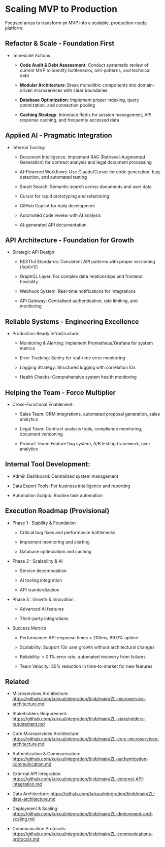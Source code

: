 
 # Scaling MVP to Production

 Focused areas to transform an MVP into a scalable, production-ready platform:
 
## Refactor & Scale - Foundation First

- Immediate Actions:

  - **Code Audit & Debt Assessment**: Conduct systematic review of current MVP to identify bottlenecks, anti-patterns, and technical debt


  - **Modular Architecture**: Break monolithic components into domain-driven microservices with clear boundaries


  - **Database Optimization**: Implement proper indexing, query optimization, and connection pooling

  - **Caching Strategy**: Introduce Redis for session management, API response caching, and frequently accessed data

## Applied AI - Pragmatic Integration

- Internal Tooling:

  - Document Intelligence: Implement RAG (Retrieval-Augmented Generation) for contract analysis and legal document processing


  - AI-Powered Workflows: Use Claude/Cursor for code generation, bug detection, and automated testing

  - Smart Search: Semantic search across documents and user data

  - Cursor for rapid prototyping and refactoring

  - GitHub Copilot for daily development

  - Automated code review with AI analysis

  - AI-generated API documentation

## API Architecture - Foundation for Growth

- Strategic API Design:

  - RESTful Standards: Consistent API patterns with proper versioning (/api/v1/)

  - GraphQL Layer: For complex data relationships and frontend flexibility

  - Webhook System: Real-time notifications for integrations

  - API Gateway: Centralised authentication, rate limiting, and monitoring


## Reliable Systems - Engineering Excellence

- Production-Ready Infrastructure:

  - Monitoring & Alerting: Implement Prometheus/Grafana for system metrics

  - Error Tracking: Sentry for real-time error monitoring

  - Logging Strategy: Structured logging with correlation IDs

  - Health Checks: Comprehensive system health monitoring

## Helping the Team - Force Multiplier

- Cross-Functional Enablement:

  - Sales Team: CRM integrations, automated proposal generation, sales analytics

  - Legal Team: Contract analysis tools, compliance monitoring, document versioning

  - Product Team: Feature flag system, A/B testing framework, user analytics

## Internal Tool Development:

- Admin Dashboard: Centralized system management

- Data Export Tools: For business intelligence and reporting

- Automation Scripts: Routine task automation

## Execution Roadmap (Provisional)

- Phase 1 : Stability & Foundation

    - Critical bug fixes and performance bottlenecks

    - Implement monitoring and alerting

    - Database optimization and caching

- Phase 2 : Scalability & AI

    - Service decomposition

    - AI tooling integration

    - API standardization

- Phase 3 : Growth & Innovation

  - Advanced AI features

  - Third-party integrations


- Success Metrics

    - Performance: API response times < 200ms, 99.9% uptime

    - Scalability: Support 10x user growth without architectural changes

    - Reliability: < 0.1% error rate, automated recovery from failures

    - Team Velocity: 30% reduction in time-to-market for new features

## Related



- Microservices Architecture: https://github.com/kukuu/integration/blob/main/ZL-microservice-architecture.md

- Stakeholders Requirement: https://github.com/kukuu/integration/blob/main/ZL-stakeholders-requirement.md

- Core Microservices Architecture: https://github.com/kukuu/integration/blob/main/ZL-core-microservices-architecture.md

- Authentication & Communication: https://github.com/kukuu/integration/blob/main/ZL-authentication-communication.md

- External API Integration: https://github.com/kukuu/integration/blob/main/ZL-external-API-integration.md

- Data Architecture: https://github.com/kukuu/integration/blob/main/ZL-data-architecture.md

- Deployment & Scaling: https://github.com/kukuu/integration/blob/main/ZL-deployment-and-scaling.md

- Communication Protocols: https://github.com/kukuu/integration/blob/main/ZL-communications-protocols.md
